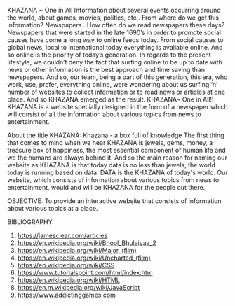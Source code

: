 KHAZANA ~ One in All
Information about several events occurring around the world, about games, movies, politics, etc,. From where do we get this information? 
Newspapers…How often do we read newspapers these days?
Newspapers that were started in the late 1690’s in order to promote social causes have come a long way to online feeds today. 
From social causes to global news, local to international today everything is available online.
And so online is the priority of today’s generation.
In regards to the present lifestyle, we couldn’t deny the fact that surfing online to be up to date with news or other information is the best approach and time saving than newspapers.
And so, our team, being a part of this generation, this era, who work, use, prefer, everything online, were wondering about us surfing ‘n’ number of websites to collect information or to read news or articles at one place. 
And so KHAZANA emerged as the result.
KHAZANA~ One in All!! KHAZANA is a website specially designed in the form of a newspaper which will consist of all the information about various topics from news to entertainment. 

About the title KHAZANA:
Khazana - a box full of knowledge
The first thing that comes to mind when we hear KHAZANA is jewels, gems, money, a treasure box of happiness, the most essential component of human life and we the humans are always behind it.
And so the main reason for naming our website as KHAZANA is that today data is no less than jewels, the world today is running based on data. DATA is the KHAZANA of today's world.
Our website, which consists of information about various topics from news to entertainment, would and will be KHAZANA for the people out there.

OBJECTIVE:
To provide an interactive website that consists of information about various topics at a place.

BIBLIOGRAPHY:
1.	https://jamesclear.com/articles
2.	https://en.wikipedia.org/wiki/Bhool_Bhulaiyaa_2
3.	https://en.wikipedia.org/wiki/Major_(film)
4.	https://en.wikipedia.org/wiki/Uncharted_(film)
5.	https://en.wikipedia.org/wiki/CSS
6.	https://www.tutorialspoint.com/html/index.htm
7.	https://en.wikipedia.org/wiki/HTML
8.	https://en.m.wikipedia.org/wiki/JavaScript
9.	https://www.addictinggames.com
